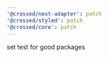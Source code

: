 ```yaml
---
'@crossed/next-adapter': patch
'@crossed/styled': patch
'@crossed/core': patch
---
```


set test for good packages
